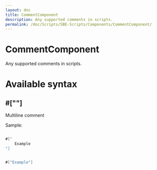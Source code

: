 ```yaml
---
layout: doc
title: CommentComponent
description: Any supported comments in scripts.
permalink: /doc/Scripts/SBE-Scripts/Components/CommentComponent/
---
```

# CommentComponent

Any supported comments in scripts.

# Available syntax

## #[""] ##
Multiline comment

Sample:

```java 

#["
    Example
"]
```

```java 

#["Example"]
```
